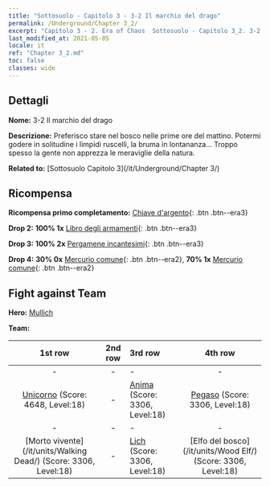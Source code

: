 ```yaml
---
title: "Sottosuolo - Capitolo 3 - 3-2 Il marchio del drago"
permalink: /Underground/Chapter 3_2/
excerpt: "Capitolo 3 - 2. Era of Chaos  Sottosuolo - Capitolo 3_2. 3-2 Il marchio del drago"
last_modified_at: 2021-05-05
locale: it
ref: "Chapter 3_2.md"
toc: false
classes: wide
---
```


## Dettagli

 **Nome:** 3-2 Il marchio del drago

 **Descrizione:** Preferisco stare nel bosco nelle prime ore del mattino. Potermi godere in solitudine i limpidi ruscelli, la bruma in lontananza... Troppo spesso la gente non apprezza le meraviglie della natura.

 **Related to:** [Sottosuolo Capitolo 3](/it/Underground/Chapter 3/)

## Ricompensa

 **Ricompensa primo completamento:** [Chiave d'argento](/ItemsIT/con_693/){: .btn .btn--era3}

 **Drop 2:** **100% 1x** [Libro degli armamenti](/ItemsIT/mat_18/){: .btn .btn--era3}

 **Drop 3:** **100% 2x** [Pergamene incantesimi](/ItemsIT/con_694/){: .btn .btn--era3}

 **Drop 4:** **30% 0x** [Mercurio comune](/ItemsIT/mat_8/){: .btn .btn--era2}, **70% 1x** [Mercurio comune](/ItemsIT/mat_8/){: .btn .btn--era2}


## Fight against Team
 **Hero:** [Mullich](/it/heroes/Mullich/)

 **Team:**


  | 1st row | 2nd row | 3rd row | 4th row |
  |:----:|:----:|:----|:----:|
  | - | - | - | - |
  | [Unicorno](/it/units/Unicorn/) (Score: 4648, Level:18)  | - | [Anima](/it/units/Wight/) (Score: 3306, Level:18)  | [Pegaso](/it/units/Pegasus/) (Score: 3306, Level:18)  |
  | - | - | - | - |
  | [Morto vivente](/it/units/Walking Dead/) (Score: 3306, Level:18)  | - | [Lich](/it/units/Lich/) (Score: 3306, Level:18)  | [Elfo del bosco](/it/units/Wood Elf/) (Score: 3306, Level:18)  |


